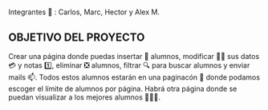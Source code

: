# 

Integrantes 🧑‍ : Carlos, Marc, Hector y Alex M.


## **OBJETIVO DEL PROYECTO**

Crear una página donde puedas insertar 🙇‍ alumnos, modificar 👷‍♂️ sus datos 💳 y notas 1️⃣, eliminar ❎ alumnos, filtrar 🔍 para buscar alumnos y enviar mails 📫. Todos estos alumnos estarán en una paginacón 📖 donde podamos escoger el límite de alumnos por página. Habrá otra página donde se puedan visualizar a los mejores alumnos 🥇🥈🥉.  

